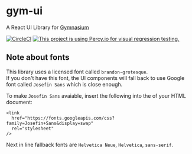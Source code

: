 # gym-ui

A React UI Library for [Gymnasium](https://thegymnasium.com)

[![CircleCI](https://circleci.com/gh/gymnasium/gym-ui.svg?style=svg)](https://circleci.com/gh/gymnasium/gym-ui) [![This project is using Percy.io for visual regression testing.](https://percy.io/static/images/percy-badge.svg)](https://percy.io/Gymnasium/gym-ui)

## Note about fonts

This library uses a licensed font called `brandon-grotesque`.  
If you don't have this font, the UI components will fall back to use Google font called `Josefin Sans` which is close enough.

To make `Josefin Sans` avaiable, insert the following into the <head> of your HTML document:

```
<link
  href="https://fonts.googleapis.com/css?family=Josefin+Sans&display=swap"
  rel="stylesheet"
/>
```

Next in line fallback fonts are `Helvetica Neue`, `Helvetica`, `sans-serif`.

